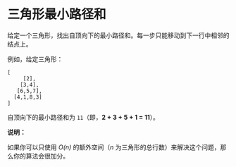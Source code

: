 # 三角形最小路径和

给定一个三角形，找出自顶向下的最小路径和。每一步只能移动到下一行中相邻的结点上。

例如，给定三角形：

    [
         [2],
        [3,4],
       [6,5,7],
      [4,1,8,3]
    ]
自顶向下的最小路径和为 `11`（即，**2 + 3 + 5 + 1 = 11**）。

**说明：**

如果你可以只使用 *O(n)* 的额外空间（*n* 为三角形的总行数）来解决这个问题，那么你的算法会很加分。